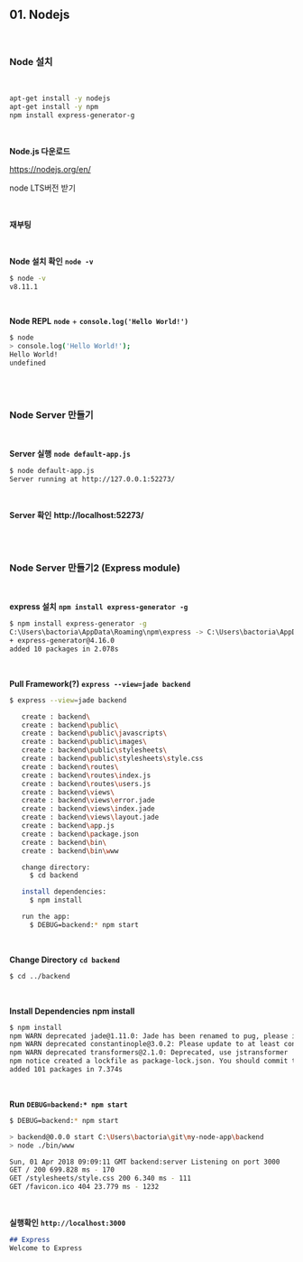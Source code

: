 
## 01. Nodejs


<BR/>

### Node 설치
<BR/>

```bash
apt-get install -y nodejs
apt-get install -y npm
npm install express-generator-g
```

<BR/>

**Node.js 다운로드**

https://nodejs.org/en/

node LTS버전 받기

<BR/>

**재부팅**

<BR/>

**Node 설치 확인** **`node -v`**

```bash
$ node -v
v8.11.1
```

<BR/>

**Node REPL** **`node`** + **`console.log('Hello World!')`**

```bash
$ node
> console.log('Hello World!');
Hello World!
undefined
```

<BR/>

<BR/>

### Node Server 만들기

<BR/>

**Server 실행** **`node default-app.js`**

```bash
$ node default-app.js
Server running at http://127.0.0.1:52273/
```

<BR/>

**Server 확인** **http://localhost:52273/**

<BR/>

<BR/>

### Node Server 만들기2 (Express module)

<BR/>

**express 설치** **`npm install express-generator -g`**

```bash
$ npm install express-generator -g
C:\Users\bactoria\AppData\Roaming\npm\express -> C:\Users\bactoria\AppData\Roaming\npm\node_modules\express-generator\bin\express-cli.js
+ express-generator@4.16.0
added 10 packages in 2.078s
```

<BR/>

**Pull Framework(?)** **`express --view=jade backend`**

```bash
$ express --view=jade backend

   create : backend\
   create : backend\public\
   create : backend\public\javascripts\
   create : backend\public\images\
   create : backend\public\stylesheets\
   create : backend\public\stylesheets\style.css
   create : backend\routes\
   create : backend\routes\index.js
   create : backend\routes\users.js
   create : backend\views\
   create : backend\views\error.jade
   create : backend\views\index.jade
   create : backend\views\layout.jade
   create : backend\app.js
   create : backend\package.json
   create : backend\bin\
   create : backend\bin\www

   change directory:
     $ cd backend

   install dependencies:
     $ npm install

   run the app:
     $ DEBUG=backend:* npm start

```

<BR/>

**Change Directory** **`cd backend`**

```bash
$ cd ../backend

```

<BR/>

**Install Dependencies** **npm install**

```bash
$ npm install
npm WARN deprecated jade@1.11.0: Jade has been renamed to pug, please install the latest version of pug instead of jade
npm WARN deprecated constantinople@3.0.2: Please update to at least constantinople 3.1.1
npm WARN deprecated transformers@2.1.0: Deprecated, use jstransformer
npm notice created a lockfile as package-lock.json. You should commit this file.
added 101 packages in 7.374s

```

<BR/>

**Run** **`DEBUG=backend:* npm start`**

```bash
$ DEBUG=backend:* npm start

> backend@0.0.0 start C:\Users\bactoria\git\my-node-app\backend
> node ./bin/www

Sun, 01 Apr 2018 09:09:11 GMT backend:server Listening on port 3000
GET / 200 699.828 ms - 170
GET /stylesheets/style.css 200 6.340 ms - 111
GET /favicon.ico 404 23.779 ms - 1232


```

<BR/>

**실행확인** **`http://localhost:3000`**

```markdown
## Express
Welcome to Express
```
